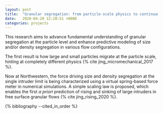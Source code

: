 ```yaml
---
layout: post
title:  "Granular segregation: from particle-scale physics to continuum modeling"
date:   2020-04-20 12:20:51 +0800
categories: projects
---
```


This research aims to advance fundamental understanding of granular segregation at the particle level and enhance predictive modeling of size and/or density segregation in various flow configurations.

The first result is how large and small particles migrate at the particle scale, hinting at completely different physics {% cite jing_micromechanical_2017 %}.

Now at Northwestern, the force driving size and density segregation at the single intruder limit is being characterized using a virtual spring-based force meter in numerical simulations. A simple scaling law is proposed, which enables the first <em>a priori</em> prediction of rising and sinking of large intruders in free surface granular flows {% cite jing_rising_2020 %}.

{% bibliography --cited_in_order %}


<!-- [1]: [{{baseurl}},"blog/2017/01/03/phd-thesis.html"] -->